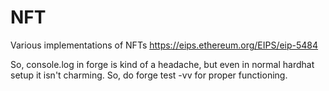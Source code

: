 # NFT
 Various implementations of NFTs
https://eips.ethereum.org/EIPS/eip-5484

So, console.log in forge is kind of a headache, but even in normal hardhat setup it isn't charming. So, do forge test -vv for proper functioning.